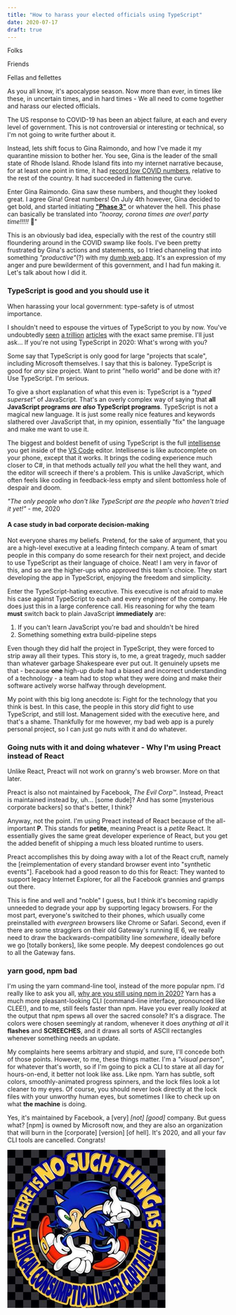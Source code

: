 ```yaml
---
title: "How to harass your elected officials using TypeScript"
date: 2020-07-17
draft: true
---
```


Folks

Friends

Fellas and fellettes

As you all know, it's apocalypse season. Now more than ever, in times like these, in uncertain times, and in hard times - We all need to come together and harass our elected officials.

The US response to COVID-19 has been an abject failure, at each and every level of government. This is not controversial or interesting or technical, so I'm not going to write further about it.

Instead, lets shift focus to Gina Raimondo, and how I've made it my quarantine mission to bother her. You see, Gina is the leader of the small state of Rhode Island. Rhode Island fits into my internet narrative because, for at least one point in time, it had [record low COVID numbers](https://www.nbc-2.com/story/42302778/connecticut-rhode-island-only-two-states-reporting-decline-in-new-covid19-cases), relative to the rest of the country. It had succeeded in flattening the curve.

Enter Gina Raimondo. Gina saw these numbers, and thought they looked great. I agree Gina! Great numbers! On July 4th however, Gina decided to get bold, and started initiating [**"Phase 3"**](https://www.ri.gov/press/view/38720) or whatever the hell. This phase can basically be translated into *"hooray, corona times are over! party time!!!!!* 🥳"

This is an obviously bad idea, especially with the rest of the country still floundering around in the COVID swamp like fools. I've been pretty frustrated by Gina's actions and statements, so I tried channeling that into something *"productive"*(?) with my [dumb web app](https://corona-gina.app/). It's an expression of my anger and pure bewilderment of this government, and I had fun making it. Let's talk about how I did it.


### TypeScript is good and you should use it
When harassing your local government: type-safety is of utmost importance.

I shouldn't need to espouse the virtues of TypeScript to you by now. You've undoubtedly [seen](https://slack.engineering/typescript-at-slack-a81307fa288d) [a trillion](https://www.reddit.com/r/typescript/comments/aofcik/38_of_bugs_at_airbnb_could_have_been_prevented_by/) [articles](https://medium.com/@jtomaszewski/why-typescript-is-the-best-way-to-write-front-end-in-2019-feb855f9b164) with the exact same premise. I'll just ask... If you're not using TypeScript in 2020: What's wrong with you?

Some say that TypeScript is only good for large "projects that scale", including Microsoft themselves. I say that this is baloney. TypeScript is good for *any* size project. Want to print "hello world" and be done with it? Use TypeScript. I'm serious.

To give a short explanation of what this even is: TypeScript is a *"typed superset"* of JavaScript. That's an overly complex way of saying that **all JavaScript programs *are also* TypeScript programs**. TypeScript is not a magical new language. It is just some really nice features and keywords slathered over JavaScript that, in my opinion, essentially "fix" the language and make me want to use it.

The biggest and boldest benefit of using TypeScript is the full [intellisense](https://en.wikipedia.org/wiki/Intelligent_code_completion#IntelliSense) you get inside of the [VS Code](https://code.visualstudio.com/) editor. Intellisense is like autocomplete on your phone, except that it works. It brings the coding experience much closer to C#, in that methods actually *tell you* what the hell they want, and the editor will screech if there's a problem. This is unlike JavaScript, which often feels like coding in feedback-less empty and silent bottomless hole of despair and doom. 

*"The only people who don't like TypeScript are the people who haven't tried it yet!"* - me, 2020

#### A case study in bad corporate decision-making
Not everyone shares my beliefs. Pretend, for the sake of argument, that you are a high-level executive at a leading fintech company. A team of smart people in this company do some research for their next project, and decide to use TypeScript as their language of choice. Neat! I am very in favor of this, and so are the higher-ups who approved this team's choice. They start developing the app in TypeScript, enjoying the freedom and simplicity.

Enter the TypeScript-hating executive. This executive is not afraid to make his case against TypeScript to each and every engineer of the company. He does just this in a large conference call. His reasoning for why the team **must** switch back to plain JavaScript **immediately** are:
1. If you can't learn JavaScript you're bad and shouldn't be hired
2. Something something extra build-pipeline steps

Even though they did half the project in TypeScript, they were forced to strip away all their types. This story is, to me, a great tragedy, much sadder than whatever garbage Shakespeare ever put out. It genuinely upsets me that - because **one** high-up dude had a biased and incorrect understanding of a technology - a team had to stop what they were doing and make their software actively worse halfway through development.

My point with this big long anecdote is: Fight for the technology that you think is best. In this case, the people in this story *did* fight to use TypeScript, and still lost. Management sided with the executive here, and that's a shame. Thankfully for me however, my bad web app is a purely personal project, so I can just go nuts with it and do whatever.


### Going nuts with it and doing whatever - Why I'm using **Preact** instead of **React**
Unlike React, Preact will not work on granny's web browser. More on that later.

Preact is also not maintained by Facebook, *The Evil Corp™*. Instead, Preact is maintained instead by, uh... [some dude]? And has some [mysterious corporate backers] so that's better, I think? 

Anyway, not the point. I'm using Preact instead of React because of the all-important **P**. This stands for **petite**, meaning Preact is a *petite* React. It essentially gives the same great developer experience of React, but you get the added benefit of shipping a much less bloated runtime to users.

Preact accomplishes this by doing away with a lot of the React cruft, namely the [reimplementation of every standard browser event into "synthetic events"]. Facebook had a good reason to do this for React: They wanted to support legacy Internet Explorer, for all the Facebook grannies and gramps out there.

This is fine and well and "noble" I guess, but I think it's becoming rapidly unneeded to degrade your app by supporting legacy browsers. For the most part, everyone's switched to their phones, which usually come preinstalled with *evergreen* browsers like Chrome or Safari. Second, even if there are some stragglers on their old Gateway's running IE 6, we really need to draw the backwards-compatibility line *somewhere*, ideally before we go [totally bonkers], like some people. My deepest condolences go out to all the Gateway fans.

### yarn good, npm bad
I'm using the yarn command-line tool, instead of the more popular npm. I'd really like to ask you all, [why are you still using npm in 2020?](https://iamturns.com/yarn-vs-npm-2018/) Yarn has a much more pleasant-looking CLI (command-line interface, pronounced like CLEE!), and to me, still feels faster than npm. Have you ever really *looked* at the output that npm spews all over the sacred console? It's a disgrace. The colors were chosen seemingly at random, whenever it does *anything at all* it **flashes** and **SCREECHES**, and it draws all sorts of ASCII rectangles whenever something needs an update.

My complaints here seems arbitrary and stupid, and sure, I'll concede both of those points. However, to me, these things matter. I'm a *"visual person"*, for whatever that's worth, so if I'm going to pick a CLI to stare at all day for hours-on-end, it better not look like ass. Like npm. Yarn has subtle, soft colors, smoothly-animated progress spinners, and the lock files look a lot cleaner to my eyes. Of course, you should never look directly at the lock files with your unworthy human eyes, but sometimes I like to check up on what **the machine** is doing.

Yes, it's maintained by Facebook, a [very] *[not] [good]* company. But guess what? [npm] is owned by Microsoft now, and they are also an organization that will burn in the [corporate] [version] [of hell]. It's 2020, and all your fav CLI tools are cancelled. Congrats!

![sonic](sonic.jpg)

